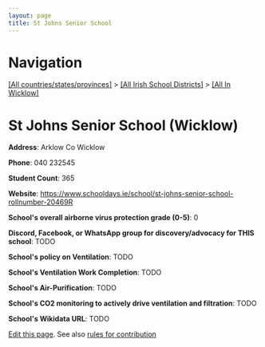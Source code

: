 ```yaml
---
layout: page
title: St Johns Senior School
---
```

# Navigation

[[All countries/states/provinces]](../../..) > [[All Irish School Districts]](../..) > [[All In Wicklow]](..)

# St Johns Senior School (Wicklow)

**Address**: Arklow Co Wicklow

**Phone**: 040 232545

**Student Count**: 365

**Website**: <https://www.schooldays.ie/school/st-johns-senior-school-rollnumber-20469R>

**School's overall airborne virus protection grade (0-5)**: 0

**Discord, Facebook, or WhatsApp group for discovery/advocacy for THIS school**: TODO

**School's policy on Ventilation**: TODO

**School's Ventilation Work Completion**: TODO

**School's Air-Purification**: TODO

**School's CO2 monitoring to actively drive ventilation and filtration**: TODO

**School's Wikidata URL**: TODO


[Edit this page](https://github.com/ventilate-schools/Ireland/edit/main/./Wicklow/St_Johns_Senior_School.md). See also [rules for contribution](../../../contribution-rules/)
